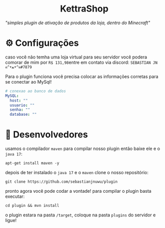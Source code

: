 <h1 align="center">KettraShop</h1>

_"simples plugin de ativação de produtos da loja, dentro do Minecraft"_

# ⚙️ Configurações

caso você não temha uma loja virtual para seu servidor você podera comorar de mim por `R$ 131,98`entre em contato via discord: `SEBASTIAN JN ฅ^•ﻌ•^ฅ#7879`


Para o plugin funciona você precisa colocar as informações corretas para se conectar ao MySql!
```yml
# conexao ao banco de dados
MySQL:
  host: ""
  usuario: ""
  senha: ""
  database: ""
```

# 🔗 Desenvolvedores

 usamos o compilador `maven` para compilar nosso plugin então baixe ele e o `java 17`:
 ```
 apt-get install maven -y 
 ```
 
 depois de ter instalado o `java 17` e o `maven` clone o nosso repositório:
 ```
git clone https://github.com/sebastianjnuwu/plugin
```

 pronto agora você pode codar a vontade! para compilar o plugin basta executar:
 ```
 cd plugin && mvn install
```

o plugin estara na pasta `/target`, coloque na pasta `plugins` do servidor e ligue!
